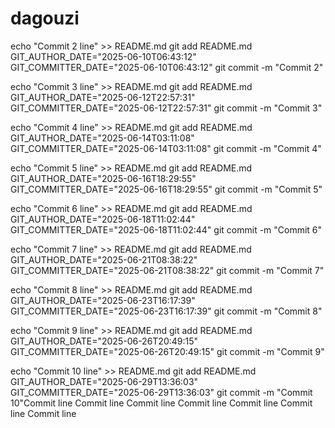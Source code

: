 # dagouzi
echo "Commit 2 line" >> README.md
git add README.md
GIT_AUTHOR_DATE="2025-06-10T06:43:12" GIT_COMMITTER_DATE="2025-06-10T06:43:12" git commit -m "Commit 2"

echo "Commit 3 line" >> README.md
git add README.md
GIT_AUTHOR_DATE="2025-06-12T22:57:31" GIT_COMMITTER_DATE="2025-06-12T22:57:31" git commit -m "Commit 3"

echo "Commit 4 line" >> README.md
git add README.md
GIT_AUTHOR_DATE="2025-06-14T03:11:08" GIT_COMMITTER_DATE="2025-06-14T03:11:08" git commit -m "Commit 4"

echo "Commit 5 line" >> README.md
git add README.md
GIT_AUTHOR_DATE="2025-06-16T18:29:55" GIT_COMMITTER_DATE="2025-06-16T18:29:55" git commit -m "Commit 5"

echo "Commit 6 line" >> README.md
git add README.md
GIT_AUTHOR_DATE="2025-06-18T11:02:44" GIT_COMMITTER_DATE="2025-06-18T11:02:44" git commit -m "Commit 6"

echo "Commit 7 line" >> README.md
git add README.md
GIT_AUTHOR_DATE="2025-06-21T08:38:22" GIT_COMMITTER_DATE="2025-06-21T08:38:22" git commit -m "Commit 7"

echo "Commit 8 line" >> README.md
git add README.md
GIT_AUTHOR_DATE="2025-06-23T16:17:39" GIT_COMMITTER_DATE="2025-06-23T16:17:39" git commit -m "Commit 8"

echo "Commit 9 line" >> README.md
git add README.md
GIT_AUTHOR_DATE="2025-06-26T20:49:15" GIT_COMMITTER_DATE="2025-06-26T20:49:15" git commit -m "Commit 9"

echo "Commit 10 line" >> README.md
git add README.md
GIT_AUTHOR_DATE="2025-06-29T13:36:03" GIT_COMMITTER_DATE="2025-06-29T13:36:03" git commit -m "Commit 10"Commit  line
Commit  line
Commit  line
Commit  line
Commit  line
Commit  line
Commit  line
